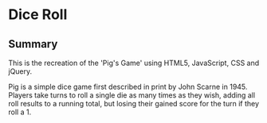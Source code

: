 # Dice Roll
## Summary
This is the recreation of the 'Pig's Game' using HTML5, JavaScript, CSS and jQuery.

Pig is a simple dice game first described in print by John Scarne in 1945. Players take turns to roll a single die as many times as they wish,
adding all roll results to a running total, but losing their gained score for the turn if they roll a 1.


